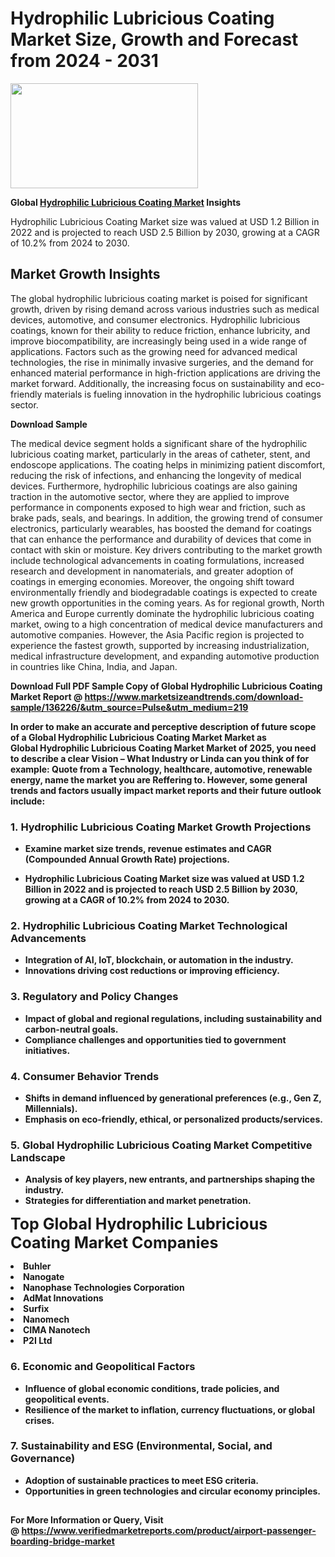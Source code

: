 <H1>Hydrophilic Lubricious Coating Market Size, Growth and Forecast from 2024 - 2031</H1><img class="aligncenter size-medium wp-image-584254" src="https://thirdeyenews.in/wp-content/uploads/2024/09/Global-Market-Research-300x168.jpeg" alt="" width="300" height="168" /><p><strong>Global&nbsp;<a href="https://www.marketsizeandtrends.com/download-sample/136226/&amp;utm_source=Pulse&amp;utm_medium=219">Hydrophilic Lubricious Coating Market</a> Insights</strong></p><p>Hydrophilic Lubricious Coating Market size was valued at USD 1.2 Billion in 2022 and is projected to reach USD 2.5 Billion by 2030, growing at a CAGR of 10.2% from 2024 to 2030.</p><p><h2>Market Growth Insights</h2> <p>The global hydrophilic lubricious coating market is poised for significant growth, driven by rising demand across various industries such as medical devices, automotive, and consumer electronics. Hydrophilic lubricious coatings, known for their ability to reduce friction, enhance lubricity, and improve biocompatibility, are increasingly being used in a wide range of applications. Factors such as the growing need for advanced medical technologies, the rise in minimally invasive surgeries, and the demand for enhanced material performance in high-friction applications are driving the market forward. Additionally, the increasing focus on sustainability and eco-friendly materials is fueling innovation in the hydrophilic lubricious coatings sector.</p> <p><strong>Download Sample</strong></p> <p>The medical device segment holds a significant share of the hydrophilic lubricious coating market, particularly in the areas of catheter, stent, and endoscope applications. The coating helps in minimizing patient discomfort, reducing the risk of infections, and enhancing the longevity of medical devices. Furthermore, hydrophilic lubricious coatings are also gaining traction in the automotive sector, where they are applied to improve performance in components exposed to high wear and friction, such as brake pads, seals, and bearings. In addition, the growing trend of consumer electronics, particularly wearables, has boosted the demand for coatings that can enhance the performance and durability of devices that come in contact with skin or moisture. Key drivers contributing to the market growth include technological advancements in coating formulations, increased research and development in nanomaterials, and greater adoption of coatings in emerging economies. Moreover, the ongoing shift toward environmentally friendly and biodegradable coatings is expected to create new growth opportunities in the coming years. As for regional growth, North America and Europe currently dominate the hydrophilic lubricious coating market, owing to a high concentration of medical device manufacturers and automotive companies. However, the Asia Pacific region is projected to experience the fastest growth, supported by increasing industrialization, medical infrastructure development, and expanding automotive production in countries like China, India, and Japan. <p><strong></p><p><span class=""><strong>Download Full PDF Sample Copy of Global Hydrophilic Lubricious Coating Market Report</strong> @ <a href="https://www.marketsizeandtrends.com/download-sample/136226/&amp;utm_source=Pulse&amp;utm_medium=219" target="_blank">https://www.marketsizeandtrends.com/download-sample/136226/&amp;utm_source=Pulse&amp;utm_medium=219</a></span></p><p>In order to make an accurate and perceptive description of future scope of a Global&nbsp;Hydrophilic Lubricious Coating Market Market as Global&nbsp;Hydrophilic Lubricious Coating Market Market of 2025, you need to describe a clear Vision &ndash; What Industry or Linda can you think of for example: Quote from a Technology, healthcare, automotive, renewable energy, name the market you are Reffering to. However, some general trends and factors usually impact market reports and their future outlook include:</p><h3>1.&nbsp;<strong>Hydrophilic Lubricious Coating Market Growth Projections</strong></h3><ul><li>Examine market size trends, revenue estimates and CAGR (Compounded Annual Growth Rate) projections.</li><li><p>Hydrophilic Lubricious Coating Market size was valued at USD 1.2 Billion in 2022 and is projected to reach USD 2.5 Billion by 2030, growing at a CAGR of 10.2% from 2024 to 2030.</p></li></ul><h3>2.&nbsp;<strong>Hydrophilic Lubricious Coating Market Technological Advancements</strong></h3><ul><li>Integration of AI, IoT, blockchain, or automation in the industry.</li><li>Innovations driving cost reductions or improving efficiency.</li></ul><h3>3.&nbsp;<strong>Regulatory and Policy Changes</strong></h3><ul><li>Impact of global and regional regulations, including sustainability and carbon-neutral goals.</li><li>Compliance challenges and opportunities tied to government initiatives.</li></ul><h3>4.&nbsp;<strong>Consumer Behavior Trends</strong></h3><ul><li>Shifts in demand influenced by generational preferences (e.g., Gen Z, Millennials).</li><li>Emphasis on eco-friendly, ethical, or personalized products/services.</li></ul><h3>5.&nbsp;<strong>Global Hydrophilic Lubricious Coating Market Competitive Landscape</strong></h3><ul><li>Analysis of key players, new entrants, and partnerships shaping the industry.</li><li>Strategies for differentiation and market penetration.</li></ul><p data-pm-slice="1 1 []"><span style="color: inherit; font-family: inherit; font-size: 25px;">Top Global Hydrophilic Lubricious Coating Market Companies</span></p><div class="" data-test-id=""><p><li>Buhler</li><li> Nanogate</li><li> Nanophase Technologies Corporation</li><li> AdMat Innovations</li><li> Surfix</li><li> Nanomech</li><li> CIMA Nanotech</li><li> P2I Ltd</li></p></div><h3>6.&nbsp;<strong>Economic and Geopolitical Factors</strong></h3><ul><li>Influence of global economic conditions, trade policies, and geopolitical events.</li><li>Resilience of the market to inflation, currency fluctuations, or global crises.</li></ul><h3>7.&nbsp;<strong>Sustainability and ESG (Environmental, Social, and Governance)</strong></h3><ul><li>Adoption of sustainable practices to meet ESG criteria.</li><li>Opportunities in green technologies and circular economy principles.</li></ul><h2><strong style="font-size: 14px;">For More Information or Query, Visit @&nbsp;</strong><a style="background-color: #ffffff; font-size: 14px;" href="https://www.marketsizeandtrends.com/report/hydrophilic-lubricious-coating-market/" target="_blank">https://www.verifiedmarketreports.com/product/airport-passenger-boarding-bridge-market</a></h2>
